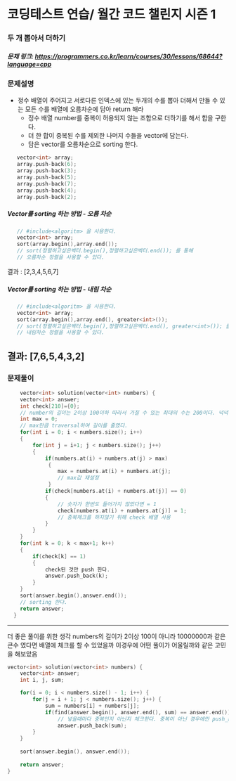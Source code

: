 # 코딩테스트 연습/ 월간 코드 챌린지 시즌 1

### 두 개 뽑아서 더하기
##### 문제 링크: https://programmers.co.kr/learn/courses/30/lessons/68644?language=cpp

### 문제설명
* 정수 배열이 주어지고 서로다른 인덱스에 있는 두개의 수를 뽑아 더해서 만들 수 있는 모든 수를 배열에 오름차순에 담아 return 해라
  * 정수 배열 number를 중복이 허용되지 않는 조합으로 더하기를 해서 합을 구한다.
  * 더 한 합이 중복된 수를 제외한 나머지 수들을 vector에 담는다.
  * 담은 vector를 오름차순으로 sorting 한다.

``` c++
   vector<int> array;
   array.push-back(6);
   array.push-back(3);
   array.push-back(5);
   array.push-back(7);
   array.push-back(4);
   array.push-back(2);
```
##### Vector를 sorting 하는 방법 - 오름 차순
``` c++
   // #include<algoritm> 을 사용한다.
   vector<int> array;
   sort(array.begin(),array.end());
   // sort(정렬하고싶은벡터.begin(),정렬하고싶은벡터.end()); 를 통해
   // 오름차순 정렬을 사용할 수 있다.
```
결과 : [2,3,4,5,6,7]
##### Vector를 sorting 하는 방법 - 내림 차순
``` c++
   // #include<algoritm> 을 사용한다.
   vector<int> array;
   sort(array.begin(),array.end(), greater<int>());
   // sort(정렬하고싶은벡터.begin(),정렬하고싶은벡터.end(), greater<int>()); 를 통해
   // 내림차순 정렬을 사용할 수 있다.
```
결과: [7,6,5,4,3,2]
-----------------
### 문제풀이
``` c++
    vector<int> solution(vector<int> numbers) {
    vector<int> answer;
    int check[210]={0};
    // number의 길이는 2이상 100이하 따라서 가질 수 있는 최대의 수는 200이다. 넉넉하게 210으로 잡았다.
    int max = 0;
    // max만큼 traversal하여 길이를 줄였다.
    for(int i = 0; i < numbers.size(); i++)
    {
        for(int j = i+1; j < numbers.size(); j++)
        {
            if(numbers.at(i) + numbers.at(j) > max)
             {
                max = numbers.at(i) + numbers.at(j);
                // max값 재설정
             }
            if(check[numbers.at(i) + numbers.at(j)] == 0)
            {
                // 숫자가 한번도 들어가지 않았다면 = 1
                check[numbers.at(i) + numbers.at(j)] = 1;
                // 중복체크를 하지않기 위해 check 배열 사용
            }
        }
    }
    for(int k = 0; k < max+1; k++)
    {
        if(check[k] == 1)
        {
            check된 것만 push 한다.
            answer.push_back(k);
        }
    }
    sort(answer.begin(),answer.end());
    // sorting 한다.
    return answer;
  }
```
----------------
더 좋은 풀이를 위한 생각 numbers의 길이가 2이상 100이 아니라 10000000과 같은 큰수 였다면
배열에 체크를 할 수 있었을까 이경우에 어떤 풀이가 어울릴까와 같은 고민을 해보았음
``` c++
vector<int> solution(vector<int> numbers) {
    vector<int> answer;
    int i, j, sum;

    for(i = 0; i < numbers.size() - 1; i++) {
        for(j = i + 1; j < numbers.size(); j++) {
            sum = numbers[i] + numbers[j];
            if(find(answer.begin(), answer.end(), sum) == answer.end())
                // 넣을때마다 중복인지 아닌지 체크한다. 중복이 아닌 경우에만 push_back() 하게 만든다.
                answer.push_back(sum);
        }
    }
    
    sort(answer.begin(), answer.end());
    
    return answer;
}
```
